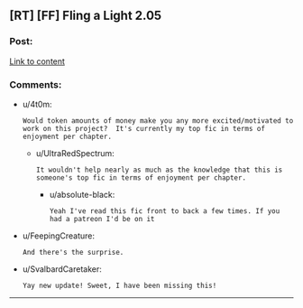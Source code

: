## [RT] [FF] Fling a Light 2.05

### Post:

[Link to content](https://www.fanfiction.net/s/11454142/11/Fling-a-Light)

### Comments:

- u/4t0m:
  ```
  Would token amounts of money make you any more excited/motivated to work on this project?  It's currently my top fic in terms of enjoyment per chapter.
  ```

  - u/UltraRedSpectrum:
    ```
    It wouldn't help nearly as much as the knowledge that this is someone's top fic in terms of enjoyment per chapter.
    ```

    - u/absolute-black:
      ```
      Yeah I've read this fic front to back a few times. If you had a patreon I'd be on it
      ```

- u/FeepingCreature:
  ```
  And there's the surprise.
  ```

- u/SvalbardCaretaker:
  ```
  Yay new update! Sweet, I have been missing this!
  ```

---


